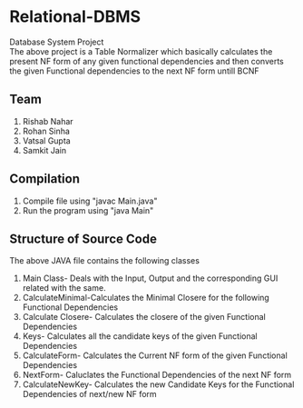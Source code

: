 # Relational-DBMS
Database System Project<br> 
The above project is a Table Normalizer which basically calculates the present NF form of any given functional dependencies and then converts the given Functional dependencies to the next NF form untill BCNF
## Team 
1) Rishab Nahar
2) Rohan Sinha
3) Vatsal Gupta
4) Samkit Jain
## Compilation
1) Compile file using "javac Main.java"
2) Run the program using "java Main"
## Structure of Source Code
The above JAVA file contains the following classes
1) Main Class- Deals with the Input, Output and the corresponding GUI related with the same.
2) CalculateMinimal-Calculates the Minimal Closere for the following Functional Dependencies
3) Calculate Closere- Calculates the closere of the given Functional Dependencies
4) Keys- Calculates all the candidate keys of the given Functional Dependencies
5) CalculateForm- Calculates the Current NF form of the given Functional Dependencies
6) NextForm- Caluclates the Functional Dependencies of the next NF form
7) CalculateNewKey- Calculates the new Candidate Keys for the Functional Dependencies of next/new NF form 
